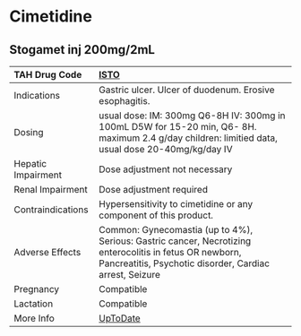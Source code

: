 # Cimetidine

## Stogamet inj 200mg/2mL

| TAH Drug Code      | [ISTO](https://www.tahsda.org.tw/drugs/hissearch.php?drug_code=ISTO)                                                                                               |
|:-------------------|:-------------------------------------------------------------------------------------------------------------------------------------------------------------------|
| Indications        | Gastric ulcer. Ulcer of duodenum. Erosive esophagitis.                                                                                                             |
| Dosing             | usual dose: IM: 300mg Q6-8H IV: 300mg in 100mL D5W for 15-20 min, Q6- 8H. maximum 2.4 g/day children: limitied data, usual dose 20-40mg/kg/day IV                  |
| Hepatic Impairment | Dose adjustment not necessary                                                                                                                                      |
| Renal Impairment   | Dose adjustment required                                                                                                                                           |
| Contraindications  | Hypersensitivity to cimetidine or any component of this product.                                                                                                   |
| Adverse Effects    | Common: Gynecomastia (up to 4%), Serious: Gastric cancer, Necrotizing enterocolitis in fetus OR newborn, Pancreatitis, Psychotic disorder, Cardiac arrest, Seizure |
| Pregnancy          | Compatible                                                                                                                                                         |
| Lactation          | Compatible                                                                                                                                                         |
| More Info          | [UpToDate](https://www.uptodate.com/contents/cimetidine-drug-information)                                                                                          |

